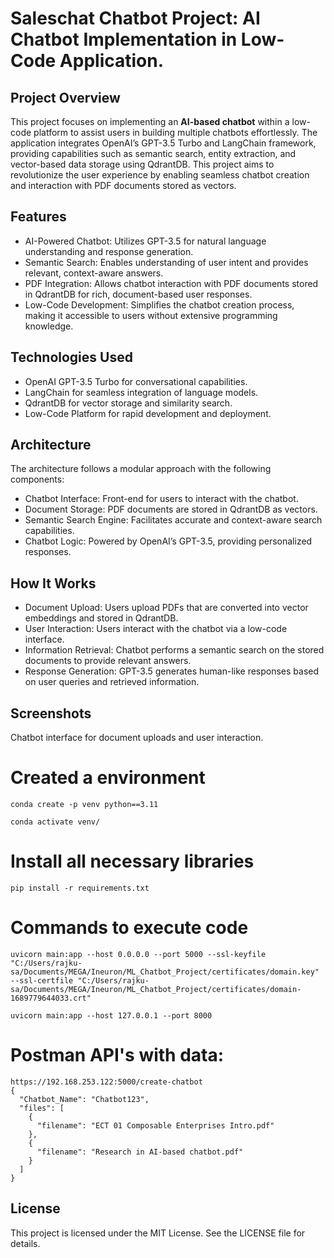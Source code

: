 # Saleschat Chatbot Project: AI Chatbot Implementation in Low-Code Application.

## Project Overview
This project focuses on implementing an **AI-based chatbot** within a low-code platform to assist users in building multiple chatbots effortlessly. The application integrates OpenAI’s GPT-3.5 Turbo and LangChain framework, providing capabilities such as semantic search, entity extraction, and vector-based data storage using QdrantDB. This project aims to revolutionize the user experience by enabling seamless chatbot creation and interaction with PDF documents stored as vectors.

## Features
- AI-Powered Chatbot: Utilizes GPT-3.5 for natural language understanding and response generation.
- Semantic Search: Enables understanding of user intent and provides relevant, context-aware answers.
- PDF Integration: Allows chatbot interaction with PDF documents stored in QdrantDB for rich, document-based user responses.
- Low-Code Development: Simplifies the chatbot creation process, making it accessible to users without extensive programming knowledge.

## Technologies Used
- OpenAI GPT-3.5 Turbo for conversational capabilities.
- LangChain for seamless integration of language models.
- QdrantDB for vector storage and similarity search.
- Low-Code Platform for rapid development and deployment.

## Architecture
The architecture follows a modular approach with the following components:

- Chatbot Interface: Front-end for users to interact with the chatbot.
- Document Storage: PDF documents are stored in QdrantDB as vectors.
- Semantic Search Engine: Facilitates accurate and context-aware search capabilities.
- Chatbot Logic: Powered by OpenAI’s GPT-3.5, providing personalized responses.

## How It Works
- Document Upload: Users upload PDFs that are converted into vector embeddings and stored in QdrantDB.
- User Interaction: Users interact with the chatbot via a low-code interface.
- Information Retrieval: Chatbot performs a semantic search on the stored documents to provide relevant answers.
- Response Generation: GPT-3.5 generates human-like responses based on user queries and retrieved information.

## Screenshots
Chatbot interface for document uploads and user interaction.


# Created a environment
```
conda create -p venv python==3.11

conda activate venv/
```
# Install all necessary libraries
```
pip install -r requirements.txt
```

# Commands to execute code
```
uvicorn main:app --host 0.0.0.0 --port 5000 --ssl-keyfile "C:/Users/rajku-sa/Documents/MEGA/Ineuron/ML_Chatbot_Project/certificates/domain.key" --ssl-certfile "C:/Users/rajku-sa/Documents/MEGA/Ineuron/ML_Chatbot_Project/certificates/domain-1689779644033.crt"

uvicorn main:app --host 127.0.0.1 --port 8000
```

# Postman API's with data:

```
https://192.168.253.122:5000/create-chatbot
{
  "Chatbot_Name": "Chatbot123",
  "files": [
    {
      "filename": "ECT 01 Composable Enterprises Intro.pdf"
    },
    {
      "filename": "Research in AI-based chatbot.pdf"
    }
  ]
}
```
## License
This project is licensed under the MIT License. See the LICENSE file for details.
